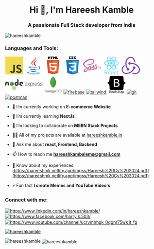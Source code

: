 <h1 align="center">Hi 👋, I'm Hareesh Kamble</h1>
<h3 align="center">A passionate Full Stack developer from India</h3>

<p align="left"> <img src="https://komarev.com/ghpvc/?username=hareeshkamble&label=Profile%20views&color=0e75b6&style=flat" alt="hareeshkamble" /> </p>

 <h3 align="left">Languages and Tools:</h3>
    <p align="left">
        <a href="https://developer.mozilla.org/en-US/docs/Web/JavaScript" target="_blank" rel="noreferrer"><img
                src="https://raw.githubusercontent.com/devicons/devicon/master/icons/javascript/javascript-original.svg"
                alt="javascript" width="60" height="60" /></a>
        <a href="https://www.java.com" target="_blank" rel="noreferrer"><img
                src="https://raw.githubusercontent.com/devicons/devicon/master/icons/java/java-original.svg" alt="java"
                width="60" height="60" /></a>
        <a href="https://www.w3.org/html/" target="_blank" rel="noreferrer"><img
                src="https://raw.githubusercontent.com/devicons/devicon/master/icons/html5/html5-original-wordmark.svg"
                alt="html5" width="60" height="60" /></a>
        <a href="https://www.w3schools.com/css/" target="_blank" rel="noreferrer"><img
                src="https://raw.githubusercontent.com/devicons/devicon/master/icons/css3/css3-original-wordmark.svg"
                alt="css3" width="60" height="60" /></a>
        <a href="https://sass-lang.com" target="_blank" rel="noreferrer"><img
                src="https://raw.githubusercontent.com/devicons/devicon/master/icons/sass/sass-original.svg" alt="sass"
                width="60" height="60" /></a>
        <a href="https://reactjs.org/" target="_blank" rel="noreferrer"><img
                src="https://raw.githubusercontent.com/devicons/devicon/master/icons/react/react-original-wordmark.svg"
                alt="react" width="60" height="60" /></a>
        <a href="https://redux.js.org" target="_blank" rel="noreferrer"><img
                src="https://raw.githubusercontent.com/devicons/devicon/master/icons/redux/redux-original.svg"
                alt="redux" width="60" height="60" /></a>
        <a href="https://nodejs.org" target="_blank" rel="noreferrer"><img
                src="https://raw.githubusercontent.com/devicons/devicon/master/icons/nodejs/nodejs-original-wordmark.svg"
                alt="nodejs" width="60" height="60" /></a>
        <a href="https://expressjs.com" target="_blank" rel="noreferrer"><img
                src="https://raw.githubusercontent.com/devicons/devicon/master/icons/express/express-original-wordmark.svg"
                alt="express" width="60" height="60" /></a>
        <a href="https://www.mongodb.com/" target="_blank" rel="noreferrer"><img
                src="https://raw.githubusercontent.com/devicons/devicon/master/icons/mongodb/mongodb-original-wordmark.svg"
                alt="mongodb" width="60" height="60" /></a>
        <a href="https://firebase.google.com/" target="_blank" rel="noreferrer"><img
                src="https://www.vectorlogo.zone/logos/firebase/firebase-icon.svg" alt="firebase" width="60" height="60" /></a>
        <a href="https://tailwindcss.com/" target="_blank" rel="noreferrer"><img
                src="https://www.vectorlogo.zone/logos/tailwindcss/tailwindcss-icon.svg" alt="tailwind" width="40"
                height="40" /></a>
        <a href="https://getbootstrap.com" target="_blank" rel="noreferrer"><img
                src="https://raw.githubusercontent.com/devicons/devicon/master/icons/bootstrap/bootstrap-plain-wordmark.svg"
                alt="bootstrap" width="60" height="60" /></a>
        <a href="https://www.vectorlogo.zone/logos/git-scm/git-scm-icon.svg" target="_blank" rel="noreferrer"><img
                src="https://www.vectorlogo.zone/logos/git-scm/git-scm-icon.svg" alt="git" width="60" height="60" /></a>
        <a href="https://www.vectorlogo.zone/logos/getpostman/getpostman-icon.svg" target="_blank"
            rel="noreferrer"><img src="https://www.vectorlogo.zone/logos/getpostman/getpostman-icon.svg" alt="postman"
                width="40" height="40" /></a>
    </p>


- 🔭 I’m currently working on **E-commerce Website**

- 🌱 I’m currently learning **NextJs**

- 👯 I’m looking to collaborate on **MERN Stack Projects**

- 👨‍💻 All of my projects are available at [hareeshkamble.in](hareeshkamble.in)

- 💬 Ask me about **react, Frontend, Backend**

- 📫 How to reach me **hareeshkambalems@gmail.com**

- 📄 Know about my experiences [https://hareeshmk.netlify.app/imgss/Hareesh%20Cv%202024.pdf](https://hareeshmk.netlify.app/imgss/Hareesh%20Cv%202024.pdf)

- ⚡ Fun fact **I create Memes and YouTube Video's**

<h3 align="left">Connect with me:</h3>
<p align="left">
<a href="https://linkedin.com/in/https://www.linkedin.com/in/hareeshkamble/" target="blank"><img align="center" src="https://raw.githubusercontent.com/rahuldkjain/github-profile-readme-generator/master/src/images/icons/Social/linked-in-alt.svg" alt="https://www.linkedin.com/in/hareeshkamble/" height="30" width="40" /></a>
<a href="https://fb.com/https://www.facebook.com/harry.k.503/" target="blank"><img align="center" src="https://raw.githubusercontent.com/rahuldkjain/github-profile-readme-generator/master/src/images/icons/Social/facebook.svg" alt="https://www.facebook.com/harry.k.503/" height="30" width="40" /></a>
<a href="https://www.youtube.com/c/https://www.youtube.com/channel/ucrvmhhgk_0dgnr75wk1t_fg" target="blank"><img align="center" src="https://raw.githubusercontent.com/rahuldkjain/github-profile-readme-generator/master/src/images/icons/Social/youtube.svg" alt="https://www.youtube.com/channel/ucrvmhhgk_0dgnr75wk1t_fg" height="30" width="40" /></a>
</p>


<p align="left"> <a href="https://github.com/ryo-ma/github-profile-trophy"><img src="https://github-profile-trophy.vercel.app/?username=hareeshkamble" alt="hareeshkamble" /></a> </p>
<p><img align="left" src="https://github-readme-stats.vercel.app/api/top-langs?username=hareeshkamble&show_icons=true&locale=en&layout=compact" alt="hareeshkamble" /></p>

<p>&nbsp;<img align="center" src="https://github-readme-stats.vercel.app/api?username=hareeshkamble&show_icons=true&locale=en" alt="hareeshkamble" /></p>
